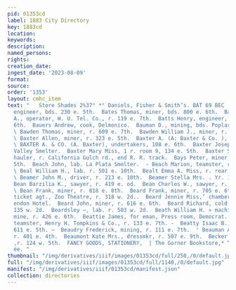 ```yaml
---
pid: 01353cd
label: 1883 City Directory
key: 1883cd
location: 
keywords: 
description: 
named_persons: 
rights: 
creation_date: 
ingest_date: '2023-08-09'
format: 
source: 
order: '1353'
layout: cmhc_item
text: "   Store Shades 2%37° *° Daniels, Fisher & Smith’s. BAT 69 BEC  Bateman John,
  engineer, bds. 230 e. 5th.  Bates Thomas, miner, bds. 800 e. 6th.  Batson Charles
  A., operator, W. U. Tel. Co., r. 119 e. 7th.  Batts Henry, engineer, bds. 422 e.
  6th.  Bauers Andrew, cook, Delmonico.  Bauman D., mining, bds. Poplar, se.cor. 8th.
  \ Bawden Thomas, miner, r. 609 e. 7th.  Bawden William J., miner, r. 527 e. 7th.
  \ Baxter Allen, miner, r. 323 e. 5th.  Baxter A. (A: Baxter & Co. ), 108 e. 6th.
  \ BAXTER A. & CO. (A. Baxter), undertakers, 108 e. 6th.  Baxter Joseph, lab. Arkansas
  Valley Smelter.  Baxter Mary Miss, 1 r. room 9, 134 e. Sth.  Baxter Samuel, ore
  hauler, r. California Gulch rd., end R. R. track.  Bays Peter, miner, bds. 626 e.
  5th.  Beach John, lab. La Plata Smelter.  - Beach Marion, teamster, r. 607 w. 3d.
  \ Beal William H., lab. r. 501 e. 10th.  Bealt Emma A. Miss, r. rear 123 e. 3d.
  \ Beamer John M., driver, r. 213 e. 10th.  Beamer Stella Mrs. . Yr. 139 w. 3d.  -
  Bean Barzilia K., sawyer, r. 419 e. od.  Bean Charles W., sawyer, r. 419 e. 2d.
  \ Bean Frank, miner, r. 818 e. 8th.  Beard Frank, miner, r. 705 e. 6th.  Beard James,
  ticket agt., Zoo Theatre, r. 318 w. 2d..  Beard Jennie Miss,’ chamber maid, Clar
  endon Hotel.  Beard John, miner, r. 616 e. 6th.  Beard Richard, cold, porter, r.
  135 w. 2d.  Beardsley —, lab. r. 503 w. 2d.  Beath William H. » machinist, Matchless
  mine, r. 426 e. 6th.  Beattie James, for eman, Press room, Democrat.  Beattie Robert,
  teamster, Henry H. Tompkins & Co., r. 133 e. 7th. -  Beatty Isaac B., miner, r.
  611 e. 5th. —  Beaudry Frederick, mining, r. 111 e. 7th.  ' Beauman Albert J., teamster,
  r. 401 e. 4th.  Beaumont Kate Mrs., dressmkr, r. 507 e. 9th.  Becker Anna M, Mrs.
  ,r. 124 w. 5th.  FANCY GOODS, STATIONERY,  | The Gorner Bookstore,* “sews, rerionrcats,
  ée. "
thumbnail: "/img/derivatives/iiif/images/01353cd/full/250,/0/default.jpg"
full: "/img/derivatives/iiif/images/01353cd/full/1140,/0/default.jpg"
manifest: "/img/derivatives/iiif/01353cd/manifest.json"
collection: directories
---
```

